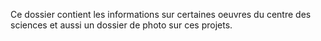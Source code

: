 Ce dossier contient les informations sur certaines oeuvres du centre des sciences et aussi un dossier de photo sur ces projets.
